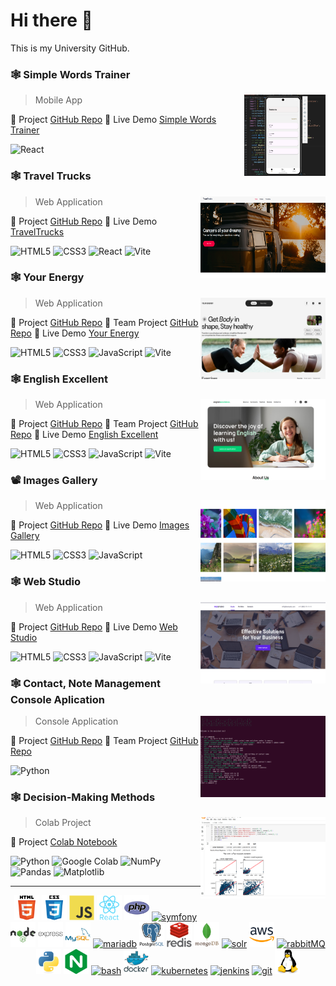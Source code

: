 # Hi there 👋
This is my University GitHub.


### &#x1F578; Simple Words Trainer
> Mobile App
> <a href="https://vimeo.com/1121125212" target="_blank"><img src="./simple-words-training.png" width="130" height="130" align="right"/></a>

:paperclip: Project [GitHub Repo](https://github.com/PavloRohozhyn/MobileApp)
:paperclip: Live Demo [Simple Words Trainer](https://vimeo.com/1121125212)


![React](https://img.shields.io/badge/react-%2320232a.svg)


### &#x1F578; Travel Trucks
> Web Application
> <a href="https://travel-trucks-three-wheat.vercel.app" target="_blank"><img src="./travel-tracks.png" width="200" height="130" align="right"/></a>

:paperclip: Project [GitHub Repo](https://github.com/PavloRohozhyn/TravelTrucks)
:paperclip: Live Demo [TravelTrucks](https://travel-trucks-three-wheat.vercel.app)

![HTML5](https://img.shields.io/badge/html5-%23E34F26.svg)
![CSS3](https://img.shields.io/badge/css3-%231572B6.svg)
![React](https://img.shields.io/badge/react-%2320232a.svg)
![Vite](https://img.shields.io/badge/vite-%23646CFF.svg)

### &#x1F578; Your Energy 
> Web Application
> <a href="https://uanvi.github.io/goit-adv-js-final-project-team-5/" target="_blank"><img src="./your-energy.png" width="200" height="130" align="right"/></a>

:paperclip: Project [GitHub Repo](https://github.com/PavloRohozhyn/goit-markup-hw-final)
:paperclip: Team Project [GitHub Repo](https://github.com/uanvi/goit-adv-js-final-project-team-5)
:paperclip: Live Demo [Your Energy](https://uanvi.github.io/goit-adv-js-final-project-team-5/)

![HTML5](https://img.shields.io/badge/html5-%23E34F26.svg)
![CSS3](https://img.shields.io/badge/css3-%231572B6.svg)
![JavaScript](https://img.shields.io/badge/javascript-%23323330.svg)
![Vite](https://img.shields.io/badge/vite-%23646CFF.svg)

### &#x1F578; English Excellent
> Web Application
> <a href="https://pavlorohozhyn.github.io/goit-markup-hw-final" target="_blank"><img src="./english-excellent.png" width="200" height="130" align="right"/></a>

:paperclip: Project [GitHub Repo](https://github.com/PavloRohozhyn/goit-markup-hw-final)
:paperclip: Team Project [GitHub Repo](https://github.com/krav-yurii/english-excellence-v2)
:paperclip: Live Demo [English Excellent](https://pavlorohozhyn.github.io/goit-markup-hw-final)

![HTML5](https://img.shields.io/badge/html5-%23E34F26.svg)
![CSS3](https://img.shields.io/badge/css3-%231572B6.svg)
![JavaScript](https://img.shields.io/badge/javascript-%23323330.svg)
![Vite](https://img.shields.io/badge/vite-%23646CFF.svg)

### :film_projector: Images Gallery 
> Web Application
> <a href="https://pavlorohozhyn.github.io/goit-js-hw-08/" target="_blank"><img src="./images-gallery.png"  width="200" height="130" align="right"/></a>

:paperclip: Project [GitHub Repo](https://github.com/PavloRohozhyn/goit-js-hw-08)
:paperclip: Live Demo [Images Gallery](https://pavlorohozhyn.github.io/goit-js-hw-08/)

![HTML5](https://img.shields.io/badge/html5-%23E34F26.svg)
![CSS3](https://img.shields.io/badge/css3-%231572B6.svg)
![JavaScript](https://img.shields.io/badge/javascript-%23323330.svg)

### &#x1F578; Web Studio
> Web Application
> <a href="https://pavlorohozhyn.github.io/goit-markup-hw-06" target="_blank"><img src="./web-studio.png" width="200" height="130" align="right"/></a>

:paperclip: Project [GitHub Repo](https://github.com/PavloRohozhyn/goit-markup-hw-06)
:paperclip: Live Demo [Web Studio](https://pavlorohozhyn.github.io/goit-markup-hw-06/)

![HTML5](https://img.shields.io/badge/html5-%23E34F26.svg)
![CSS3](https://img.shields.io/badge/css3-%231572B6.svg)
![JavaScript](https://img.shields.io/badge/javascript-%23323330.svg)
![Vite](https://img.shields.io/badge/vite-%23646CFF.svg)

### &#x1F578; Contact, Note Management Console Aplication
> Console Application
> <img src="./contacts-bot.png" width="200" height="130" align="right"/>

:paperclip: Project [GitHub Repo](https://github.com/PavloRohozhyn/goit-pycore-final)
:paperclip: Team Project [GitHub Repo](https://github.com/MaksVeter/goit-pycore-final-project)

![Python](https://img.shields.io/badge/python-3670A0)

### &#x1F578; Decision-Making Methods
> Colab Project
> <img src="./math.png" width="200" height="130" align="right"/>

:paperclip: Project [Colab Notebook](https://colab.research.google.com/drive/1oRjUGFpTDzmBxTzJgad1Iu7TQSMJhouu?usp=sharing)

![Python](https://img.shields.io/badge/python-3670A0)
![Google Colab](https://img.shields.io/badge/Google%20Colab-%23F9A825.svg)
![NumPy](https://img.shields.io/badge/numpy-%23013243.svg)
![Pandas](https://img.shields.io/badge/pandas-%23150458.svg)
![Matplotlib](https://img.shields.io/badge/Matplotlib-%23ffffff.svg)

___
<div align="center">
<a href="https://www.w3.org/html/" target="_blank" rel="noreferrer"><img src="https://raw.githubusercontent.com/devicons/devicon/master/icons/html5/html5-original-wordmark.svg" alt="html5" width="40" height="40"/></a>  <a href="https://www.w3schools.com/css/" target="_blank" rel="noreferrer"><img src="https://raw.githubusercontent.com/devicons/devicon/master/icons/css3/css3-original-wordmark.svg" alt="css3" width="40" height="40"/></a>  <a href="https://developer.mozilla.org/en-US/docs/Web/JavaScript" target="_blank" rel="noreferrer"><img src="https://raw.githubusercontent.com/devicons/devicon/master/icons/javascript/javascript-original.svg" alt="javascript" width="40" height="40"/></a>  <a href="https://reactjs.org/" target="_blank" rel="noreferrer"><img src="https://raw.githubusercontent.com/devicons/devicon/master/icons/react/react-original-wordmark.svg" alt="react" width="40" height="40"/></a>  <a href="https://www.php.net" target="_blank" rel="noreferrer"><img src="https://raw.githubusercontent.com/devicons/devicon/master/icons/php/php-original.svg" alt="php" width="40" height="40"/></a>  <a href="https://symfony.com" target="_blank" rel="noreferrer"><img src="https://symfony.com/logos/symfony_black_03.svg" alt="symfony" width="40" height="40"/></a>  <a href="https://nodejs.org" target="_blank" rel="noreferrer"><img src="https://raw.githubusercontent.com/devicons/devicon/master/icons/nodejs/nodejs-original-wordmark.svg" alt="nodejs" width="40" height="40"/></a>  <a href="https://expressjs.com" target="_blank" rel="noreferrer"><img src="https://raw.githubusercontent.com/devicons/devicon/master/icons/express/express-original-wordmark.svg" alt="express" width="40" height="40"/></a> <a href="https://www.mysql.com/" target="_blank" rel="noreferrer"><img src="https://raw.githubusercontent.com/devicons/devicon/master/icons/mysql/mysql-original-wordmark.svg" alt="mysql" width="40" height="40"/></a>  <a href="https://mariadb.org/" target="_blank" rel="noreferrer"><img src="https://www.vectorlogo.zone/logos/mariadb/mariadb-icon.svg" alt="mariadb" width="40" height="40"/></a>  <a href="https://www.postgresql.org" target="_blank" rel="noreferrer"><img src="https://raw.githubusercontent.com/devicons/devicon/master/icons/postgresql/postgresql-original-wordmark.svg" alt="postgresql" width="40" height="40"/></a>  <a href="https://redis.io" target="_blank" rel="noreferrer"><img src="https://raw.githubusercontent.com/devicons/devicon/master/icons/redis/redis-original-wordmark.svg" alt="redis" width="40" height="40"/></a>  <a href="https://www.mongodb.com/" target="_blank" rel="noreferrer"><img src="https://raw.githubusercontent.com/devicons/devicon/master/icons/mongodb/mongodb-original-wordmark.svg" alt="mongodb" width="40" height="40"/></a>  <a href="https://lucene.apache.org/solr/" target="_blank" rel="noreferrer"><img src="https://www.vectorlogo.zone/logos/apache_solr/apache_solr-icon.svg" alt="solr" width="40" height="40"/></a>  <a href="https://aws.amazon.com" target="_blank" rel="noreferrer"><img src="https://raw.githubusercontent.com/devicons/devicon/master/icons/amazonwebservices/amazonwebservices-original-wordmark.svg" alt="aws" width="40" height="40"/></a>  <a href="https://www.rabbitmq.com" target="_blank" rel="noreferrer"><img src="https://www.vectorlogo.zone/logos/rabbitmq/rabbitmq-icon.svg" alt="rabbitMQ" width="40" height="40"/></a>  <a href="https://www.python.org" target="_blank" rel="noreferrer"><img src="https://raw.githubusercontent.com/devicons/devicon/master/icons/python/python-original.svg" alt="python" width="40" height="40"/></a>  <a href="https://www.nginx.com" target="_blank" rel="noreferrer"><img src="https://raw.githubusercontent.com/devicons/devicon/master/icons/nginx/nginx-original.svg" alt="nginx" width="40" height="40"/></a>  <a href="https://www.gnu.org/software/bash/" target="_blank" rel="noreferrer"><img src="https://www.vectorlogo.zone/logos/gnu_bash/gnu_bash-icon.svg" alt="bash" width="40" height="40"/></a>  <a href="https://www.docker.com/" target="_blank" rel="noreferrer"><img src="https://raw.githubusercontent.com/devicons/devicon/master/icons/docker/docker-original-wordmark.svg" alt="docker" width="40" height="40"/></a>  <a href="https://kubernetes.io" target="_blank" rel="noreferrer"><img src="https://www.vectorlogo.zone/logos/kubernetes/kubernetes-icon.svg" alt="kubernetes" width="40" height="40"/></a>  <a href="https://www.jenkins.io" target="_blank" rel="noreferrer"><img src="https://www.vectorlogo.zone/logos/jenkins/jenkins-icon.svg" alt="jenkins" width="40" height="40"/></a> <!-- Else --> <a href="https://git-scm.com/" target="_blank" rel="noreferrer"><img src="https://www.vectorlogo.zone/logos/git-scm/git-scm-icon.svg" alt="git" width="40" height="40"/></a>  <a href="https://www.linux.org/" target="_blank" rel="noreferrer"><img src="https://raw.githubusercontent.com/devicons/devicon/master/icons/linux/linux-original.svg" alt="linux" width="40" height="40"/></a>
</div>
